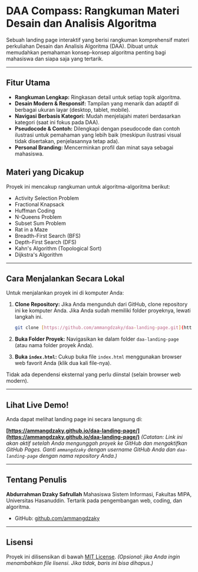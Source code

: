 # DAA Compass: Rangkuman Materi Desain dan Analisis Algoritma

Sebuah landing page interaktif yang berisi rangkuman komprehensif materi perkuliahan Desain dan Analisis Algoritma (DAA). Dibuat untuk memudahkan pemahaman konsep-konsep algoritma penting bagi mahasiswa dan siapa saja yang tertarik.

---

## Fitur Utama

- **Rangkuman Lengkap:** Ringkasan detail untuk setiap topik algoritma.
- **Desain Modern & Responsif:** Tampilan yang menarik dan adaptif di berbagai ukuran layar (desktop, tablet, mobile).
- **Navigasi Berbasis Kategori:** Mudah menjelajahi materi berdasarkan kategori (saat ini fokus pada DAA).
- **Pseudocode & Contoh:** Dilengkapi dengan pseudocode dan contoh ilustrasi untuk pemahaman yang lebih baik (meskipun ilustrasi visual tidak disertakan, penjelasannya tetap ada).
- **Personal Branding:** Mencerminkan profil dan minat saya sebagai mahasiswa.

## Materi yang Dicakup

Proyek ini mencakup rangkuman untuk algoritma-algoritma berikut:

- Activity Selection Problem
- Fractional Knapsack
- Huffman Coding
- N-Queens Problem
- Subset Sum Problem
- Rat in a Maze
- Breadth-First Search (BFS)
- Depth-First Search (DFS)
- Kahn's Algorithm (Topological Sort)
- Dijkstra's Algorithm

---

## Cara Menjalankan Secara Lokal

Untuk menjalankan proyek ini di komputer Anda:

1.  **Clone Repository:** Jika Anda mengunduh dari GitHub, clone repository ini ke komputer Anda. Jika Anda sudah memiliki folder proyeknya, lewati langkah ini.
    ```bash
    git clone [https://github.com/ammangdzaky/daa-landing-page.git](https://github.com/ammangdzaky/daa-landing-page.git)
    ```
    
2.  **Buka Folder Proyek:** Navigasikan ke dalam folder `daa-landing-page` (atau nama folder proyek Anda).
3.  **Buka `index.html`:** Cukup buka file `index.html` menggunakan browser web favorit Anda (klik dua kali file-nya).

Tidak ada dependensi eksternal yang perlu diinstal (selain browser web modern).

---

## Lihat Live Demo!

Anda dapat melihat landing page ini secara langsung di:

**[https://ammangdzaky.github.io/daa-landing-page/](https://ammangdzaky.github.io/daa-landing-page/)**
*(Catatan: Link ini akan aktif setelah Anda mengunggah proyek ke GitHub dan mengaktifkan GitHub Pages. Ganti `ammangdzaky` dengan username GitHub Anda dan `daa-landing-page` dengan nama repository Anda.)*

---

## Tentang Penulis

**Abdurrahman Dzaky Safrullah**
Mahasiswa Sistem Informasi, Fakultas MIPA, Universitas Hasanuddin.
Tertarik pada pengembangan web, coding, dan algoritma.

- GitHub: [github.com/ammangdzaky](https://github.com/ammangdzaky)

---

## Lisensi

Proyek ini dilisensikan di bawah [MIT License](LICENSE). *(Opsional: jika Anda ingin menambahkan file lisensi. Jika tidak, baris ini bisa dihapus.)*